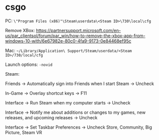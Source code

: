 # csgo
PC: `\"Program Files (x86)"\Steam\userdata\<Steam ID>\730\local\cfg`

Remove XBox: https://partnersupport.microsoft.com/en-us/par_clientsol/forum/par_win/how-to-remove-the-xbox-app-from-windows-10-with/6e67982e-80c0-4fa9-9173-0e84468ef95c


Mac: `~/Library/Application\ Support/Steam/userdata/<Steam ID>/730/local/cfg`


Launch options: `-novid`


Steam:

Friends -> Automatically sign into Friends when I start Steam -> Uncheck

In-Game -> Overlay shortcut keys -> F11

Interface -> Run Steam when my computer starts -> Uncheck

Interface -> Notify me about additions or changes to my games, new releases, and upcoming releases -> Uncheck

Interface -> Set Taskbar Preferences -> Uncheck Store, Community, Big Picture, Steam VR

